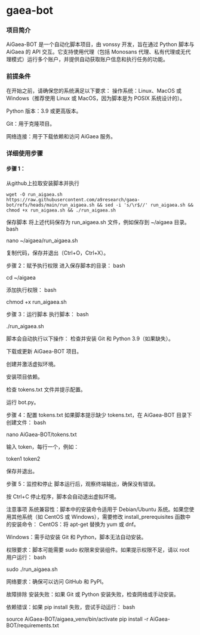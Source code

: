 # gaea-bot

### 项目简介
AiGaea-BOT 是一个自动化脚本项目，由 vonssy 开发，旨在通过 Python 脚本与 AiGaea 的 API 交互。它支持使用代理（包括 Monosans 代理、私有代理或无代理模式）运行多个账户，并提供自动获取账户信息和执行任务的功能。
### 前提条件
在开始之前，请确保您的系统满足以下要求：
操作系统：Linux、MacOS 或 Windows（推荐使用 Linux 或 MacOS，因为脚本是为 POSIX 系统设计的）。

Python 版本：3.9 或更高版本。

Git：用于克隆项目。

网络连接：用于下载依赖和访问 AiGaea 服务。

### 详细使用步骤
#### 步骤 1：
从github上拉取安装脚本并执行
```
wget -O run_aigaea.sh https://raw.githubusercontent.com/a9research/gaea-bot/refs/heads/main/run_aigaea.sh && sed -i 's/\r$//' run_aigaea.sh && chmod +x run_aigaea.sh && ./run_aigaea.sh
```



保存脚本
将上述代码保存为 run_aigaea.sh 文件，例如保存到 ~/aigaea 目录。
bash

nano ~/aigaea/run_aigaea.sh

复制代码，保存并退出（Ctrl+O，Ctrl+X）。

步骤 2：赋予执行权限
进入保存脚本的目录：
bash

cd ~/aigaea

添加执行权限：
bash

chmod +x run_aigaea.sh

步骤 3：运行脚本
执行脚本：
bash

./run_aigaea.sh

脚本会自动执行以下操作：
检查并安装 Git 和 Python 3.9（如果缺失）。

下载或更新 AiGaea-BOT 项目。

创建并激活虚拟环境。

安装项目依赖。

检查 tokens.txt 文件并提示配置。

运行 bot.py。

步骤 4：配置 tokens.txt
如果脚本提示缺少 tokens.txt，在 AiGaea-BOT 目录下创建文件：
bash

nano AiGaea-BOT/tokens.txt

输入 token，每行一个，例如：

token1
token2

保存并退出。

步骤 5：监控和停止
脚本运行后，观察终端输出，确保没有错误。

按 Ctrl+C 停止程序，脚本会自动退出虚拟环境。

注意事项
系统兼容性：脚本中的安装命令适用于 Debian/Ubuntu 系统。如果您使用其他系统（如 CentOS 或 Windows），需要修改 install_prerequisites 函数中的安装命令：
CentOS：将 apt-get 替换为 yum 或 dnf。

Windows：需手动安装 Git 和 Python，脚本无法自动安装。

权限要求：脚本可能需要 sudo 权限来安装组件。如果提示权限不足，请以 root 用户运行：
bash

sudo ./run_aigaea.sh

网络要求：确保可以访问 GitHub 和 PyPI。

故障排除
安装失败：如果 Git 或 Python 安装失败，检查网络或手动安装。

依赖错误：如果 pip install 失败，尝试手动运行：
bash

source AiGaea-BOT/aigaea_venv/bin/activate
pip install -r AiGaea-BOT/requirements.txt

